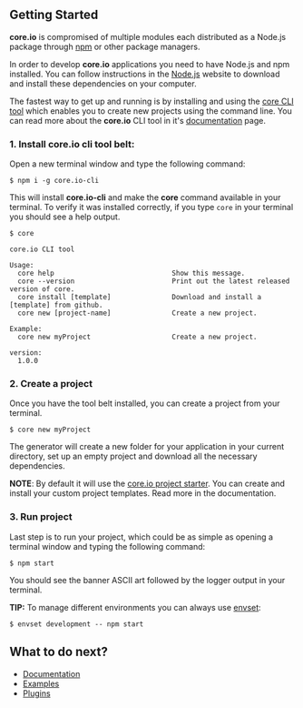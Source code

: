 
## Getting Started

**core.io** is compromised of multiple modules each distributed as a Node.js package through [npm][npm] or other package managers.

In order to develop **core.io** applications you need to have Node.js and npm installed. You can follow instructions in the [Node.js][node] website to download and install these dependencies on your computer.

The fastest way to get up and running is by installing and using the [core CLI tool][core.io-cli] which enables you to create new projects using the command line. You can read more about the **core.io** CLI tool in it's [documentation][core.io-cli-docs] page.

### 1. Install core.io cli tool belt:

Open a new terminal window and type the following command:

```
$ npm i -g core.io-cli
```

This will install **core.io-cli** and make the **core**  command available in your terminal. To verify it was installed correctly, if you type `core` in your terminal you should see a help output.

```
$ core

core.io CLI tool

Usage:
  core help                             Show this message.
  core --version                        Print out the latest released version of core.
  core install [template]               Download and install a [template] from github.
  core new [project-name]               Create a new project.

Example:
  core new myProject                    Create a new project.

version:
  1.0.0
```

### 2. Create a project
Once you have the tool belt installed, you can create a project from your terminal.

```
$ core new myProject
```

The generator will create a new folder for your application in your current directory, set up an empty project and download all the necessary dependencies.

**NOTE**:
By default it will use the [core.io project starter][core.io-starter-template]. You can create and install your custom project templates. Read more in the documentation.

### 3. Run project

Last step is to run your project, which could be as simple as opening a terminal window and typing the following command:

```
$ npm start
```

You should see the banner ASCII art followed by the logger output in your terminal.

**TIP:** To manage different environments you can always use [envset][envset]:

```
$ envset development -- npm start
```


## What to do next?

* [Documentation](/documentation)
* [Examples](/examples)
* [Plugins](/plugins)

<!-- LINKS -->

[core-persistence]:https://github.com/goliatone/core.io-persistence
[core-server]:https://github.com/goliatone/core.io-express-server
[core-data]:https://github.com/goliatone/core.io-data-manager
[core-sync]:https://github.com/goliatone/core.io-filesync
[core-auth]:https://github.com/goliatone/core.io-express-auth
[core-crud]:https://github.com/goliatone/core.io-crud

[envset]:https://github.com/goliatone/envset
[taskfile]:https://github.com/adriancooney/Taskfile
[module-instantiation]:modules.md#module-instantiation
[config-docs]:guide.md

[node]:http://nodejs.org/
[npm]: http://npmjs.com
[core.io-cli]:https://www.npmjs.com/package/core.io-cli
[core.io-cli-docs]:https://github.com/goliatone/core.io-cli/tree/master/docs
[core.io-starter-template]:https://github.com/goliatone/core.io-starter-template
[scl]:https://github.com/goliatone/simple-config-loader
[poke]:https://github.com/goliatone/poke-repl
[noop-console]:https://github.com/goliatone/noop-console

